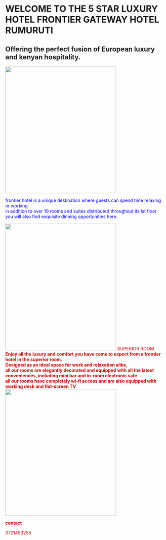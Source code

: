 
<!DOCTYPE HTML>

<html>


  
 <h1> WELCOME TO THE 5 STAR
  LUXURY HOTEL FRONTIER GATEWAY HOTEL RUMURUTI
  </h1>

<h2>Offering the perfect fusion of European luxury and kenyan hospitality.</h2>
           <a href="http://www.google.com"><img src="../../Downloads/IMG_20200422_132248_7.jpg" width="350" height="400" alt=""></a>

<span style="color: #0000FF">frontier hotel is a unique destination where guests can spend time relaxing or working.<br />
 in addition to over 10 rooms and suites distributed throughout its lst floor<br />
 you will also find exquisite dinning opportunities here.</span>
 </P>                                    <a href="https://frontier-hotel-rumuruti.business.sit"><img src="../../Downloads/IMG_20200421_213428_7.jpg" width="350" height="400" alt=""></a>
 <span style="color: #CC0000">SUPERIOR ROOM<br />
 <b>
 Enjoy all the luxury and comfort you have come to expect from a frontier hotel in the superior room. <br />
 Designed as an ideal space for work and relaxation alike,<br />
  all our rooms are elegantly decorated and equipped with all the latest conveniences, including mini bar and in-room electronic safe.<br />
   all our rooms have completely wi-fi access and are also equipped with working desk and flat-screen TV<br />
 </b>
 <a href="http://https://frontier-hotel-rumuruti.business.site/"><img src="https://images.app.goo.gl/FzY3KMSqbqPaKn4c7" width="350" height="400" alt=""></a>
 </p>

 <strong> contact</strong><br />

  0721453255
